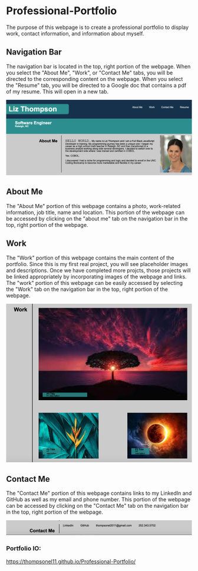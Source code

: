 # Professional-Portfolio

The purpose of this webpage is to create a professional portfolio to display work, contact information, and information about myself. 

## Navigation Bar

The navigation bar is located in the top, right portion of the webpage. When you select the "About Me", "Work", or "Contact Me" tabs, you will be directed to the corresponding content on the webpage.  When you select the "Resume" tab, you will be directed to a Google doc that contains a pdf of my resume. This will open in a new tab. 

![](images/AboutMe.png)

## About Me

The "About Me" portion of this webpage contains a photo, work-related information, job title, name and location.  This portion of the webpage can be accessed by clicking on the "about me" tab on the navigation bar in the top, right portion of the webpage. 

## Work

The "Work" portion of this webpage contains the main content of the portfolio. Since this is my first real project, you will see placeholder images and descriptions. Once we have completed more projcts, those projects will be linked appropriately by incorporating images of the webpage and links. The "work" portion of this webpage can be easily accessed by selecting the "Work" tab on the navigation bar in the top, right portion of the webpage. 

![](images/Work.png)

## Contact Me

The "Contact Me" portion of this webpage contains links to my LinkedIn and GitHub as well as my email and phone number.  This portion of the webpage can be accessed by clicking on the "Contact Me" tab on the navigation bar in the top, right portion of the webpage. 

![](images/ContactMe.png)


### Portfolio IO: 
https://thompsonel11.github.io/Professional-Portfolio/


